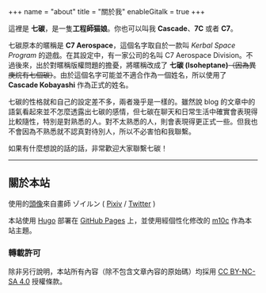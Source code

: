 +++
name = "about"
title = "關於我"
enableGitalk = true
+++

這裡是 **七碳**，是一隻**工程師猫娘**。你也可以叫我 **Cascade**、**7C** 或者 **C7**。

七碳原本的暱稱是 **C7 Aerospace**，這個名字取自於一款叫 *Kerbal Space Program* 的遊戲。在其設定中，有一家公司的名叫 C7 Aerospace Division。不過後來，出於對暱稱版權問題的擔憂，將暱稱改成了 **七碳 (Isoheptane)**~~（因為異庚烷有七個碳）~~。由於這個名字可能並不適合作為一個姓名，所以使用了 **Cascade Kobayashi** 作為正式的姓名。

七碳的性格就和自己的設定差不多，兩者幾乎是一樣的。雖然說 blog 的文章中的語氣看起來並不怎麼透露出七碳的感情，但七碳在聊天和日常生活中確實會表現得比較隨性，特別是對熟悉的人。對不太熟悉的人，則會表現得更正式一些。但我也不會因為不熟悉就不認真對待別人，所以不必害怕和我聯繫。

如果有什麼想說的話的話，非常歡迎大家聯繫七碳！

---

## 關於本站
使用的[頭像](https://www.pixiv.net/artworks/96876583)來自畫師 ゾイルン ( [Pixiv](https://www.pixiv.net/users/2882559) / [Twitter](https://twitter.com/Zoirun) )

本站使用 [Hugo](https://gohugo.io/) 部署在 [GitHub Pages](https://pages.github.com/) 上，並使用經個性化修改的 [m10c](https://github.com/vaga/hugo-theme-m10c) 作為本站主題。  
### 轉載許可
除非另行說明，本站所有內容（除不包含文章內容的原始碼）均採用 [CC BY-NC-SA 4.0](https://creativecommons.org/licenses/by-nc-sa/4.0/deed.zh-hant) 授權條款。